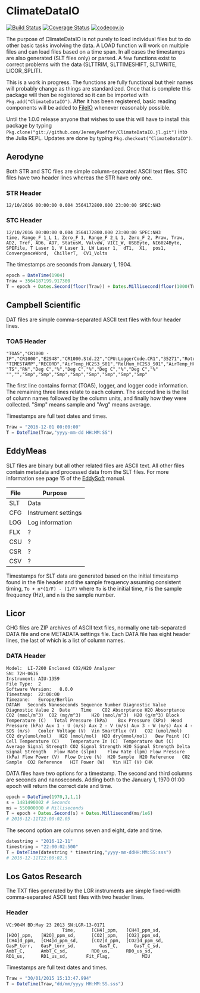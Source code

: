 # ClimateDataIO

[![Build Status](https://travis-ci.org/JeremyRueffer/ClimateDataIO.jl.svg?branch=master)](https://travis-ci.org/JeremyRueffer/ClimateDataIO.jl)
[![Coverage Status](https://coveralls.io/repos/JeremyRueffer/ClimateDataIO.jl/badge.svg?branch=master&service=github)](https://coveralls.io/github/JeremyRueffer/ClimateDataIO.jl?branch=master)
[![codecov.io](http://codecov.io/github/JeremyRueffer/ClimateDataIO.jl/coverage.svg?branch=master)](http://codecov.io/github/JeremyRueffer/ClimateDataIO.jl?branch=master)

The purpose of ClimateDataIO is not purely to load individual files but to do other basic tasks involving the data. A LOAD function will work on multiple files and can load files based on a time span. In all cases the timestamps are also generated (SLT files only) or parsed. A few functions exist to correct problems with the data (SLTTRIM, SLTTIMESHIFT, SLTWRITE, LICOR_SPLIT).

This is a work in progress. The functions are fully functional but their names will probably change as things are standardized. Once that is complete this package will then be registered so it can be imported with `Pkg.add("ClimateDataIO")`. After it has been registered, basic reading components will be added to [FileIO](https://github.com/JuliaIO/FileIO.jl) whenever reasonably possible.

Until the 1.0.0 release anyone that wishes to use this will have to install this package by typing `Pkg.clone("git://github.com/JeremyRueffer/ClimateDataIO.jl.git")` into the Julia REPL. Updates are done by typing `Pkg.checkout("ClimateDataIO")`.

## Aerodyne

Both STR and STC files are simple column-separated ASCII text files. STC files have two header lines whereas the STR have only one.

### STR Header
```
12/10/2016 00:00:00 0.004 3564172800.000 23:00:00 SPEC:NH3
```

### STC Header
```
12/10/2016 00:00:00 0.004 3564172800.000 23:00:00 SPEC:NH3
time, Range_F 1_L 1, Zero_F 1, Range_F 2_L 1, Zero_F 2, Praw, Traw, AD2, Tref, AD6, AD7, StatusW, ValveW, VICI_W, USBByte, NI6024Byte, SPEFile, T Laser 1, V Laser 1, LW Laser 1,  dT1,  X1,  pos1,  ConvergenceWord,  ChillerT,  CV1_Volts
```

The timestamps are seconds from January 1, 1904.


```julia
epoch = DateTime(1904)
Traw = 3564187199.917300
T = epoch + Dates.Second(floor(Traw)) + Dates.Millisecond(floor(1000(Traw - floor(Traw))))
```

## Campbell Scientific

DAT files are simple comma-separated ASCII text files with four header lines.

### TOA5 Header
```
"TOA5","CR1000 - IP","CR1000","E2948","CR1000.Std.22","CPU:LoggerCode.CR1","35271","Rotronics_HC2S3"
"TIMESTAMP","RECORD","AirTemp_HC2S3_S01","RelHum_HC2S3_S01","AirTemp_HC2S3_S02","RelHum_HC2S3_S02","AirTemp_HC2S3_S03","RelHum_HC2S3_S03","AirTemp_HC2S3_S04","RelHum_HC2S3_S04"
"TS","RN","Deg C","%","Deg C","%","Deg C","%","Deg C","%"
"","","Smp","Smp","Smp","Smp","Smp","Smp","Smp","Smp"
```
The first line contains format (TOA5), logger, and logger code information. The remaining three lines relate to each column. The second line is the list of column names followed by the column units, and finally how they were collected. "Smp" means sample and "Avg" means average.

Timestamps are full text dates and times.

```julia
Traw = "2016-12-01 00:00:00"
T = DateTime(Traw,"yyyy-mm-dd HH:MM:SS")
```

## EddyMeas

SLT files are binary but all other related files are ASCII text. All other files contain metadata and processed data from the SLT files. For more information see page 15 of the [EddySoft](https://www.bgc-jena.mpg.de/Freiland/index.php/Sofware/Software) manual.

| File | Purpose |
| ---- | ------- |
| SLT | Data |
| CFG | Instrument settings |
| LOG | Log information |
| FLX | ? |
| CSU | ? |
| CSR | ? |
| CSV | ? |

Timestamps for SLT data are generated based on the initial timestamp found in the file header and the sample frequency assuming consistent timing, `To + n*(1/F) - (1/F)` where `To` is the initial time, `F` is the sample frequency (Hz), and `n` is the sample number.

## Licor

GHG files are ZIP archives of ASCII text files, normally one tab-separated DATA file and one METADATA settings file. Each DATA file has eight header lines, the last of which is a list of column names.

### DATA Header
```
Model:	LI-7200 Enclosed CO2/H2O Analyzer
SN:	72H-0616
Instrument:	AIU-1359
File Type:	2
Software Version:	8.0.0
Timestamp:	22:00:00
Timezone:	Europe/Berlin
DATAH	Seconds	Nanoseconds	Sequence Number	Diagnostic Value	Diagnostic Value 2	Date	Time	CO2 Absorptance	H2O Absorptance	CO2 (mmol/m^3)	CO2 (mg/m^3)	H2O (mmol/m^3)	H2O (g/m^3)	Block Temperature (C)	Total Pressure (kPa)	Box Pressure (kPa)	Head Pressure (kPa)	Aux 1 - U (m/s)	Aux 2 - V (m/s)	Aux 3 - W (m/s)	Aux 4 - SOS (m/s)	Cooler Voltage (V)	Vin SmartFlux (V)	CO2 (umol/mol)	CO2 dry(umol/mol)	H2O (mmol/mol)	H2O dry(mmol/mol)	Dew Point (C)	Cell Temperature (C)	Temperature In (C)	Temperature Out (C)	Average Signal Strength	CO2 Signal Strength	H2O Signal Strength	Delta Signal Strength	Flow Rate (slpm)	Flow Rate (lpm)	Flow Pressure (kPa)	Flow Power (V)	Flow Drive (%)	H2O Sample	H2O Reference	CO2 Sample	CO2 Reference	HIT Power (W)	Vin HIT (V)	CHK
```

DATA files have two options for a timestamp. The second and third columns are seconds and nanoseconds. Adding both to the January 1, 1970 01:00 epoch will return the correct date and time.

```julia
epoch = DateTime(1970,1,1,1)
s = 1481490002 # Seconds
ms = 550000000 # Milliseconds
T = epoch + Dates.Second(s) + Dates.Millisecond(ms/1e6)
# 2016-12-11T22:00:02.05
```

The second option are columns seven and eight, date and time.

```julia
datestring = "2016-12-11"
timestring = "22:00:02:500"
T = DateTime(datestring * timestring,"yyyy-mm-ddHH:MM:SS:sss")
# 2016-12-11T22:00:02.5
```

## Los Gatos Research

The TXT files generated by the LGR instruments are simple fixed-width comma-separated ASCII text files with two header lines.

### Header
```
VC:904M BD:May 23 2013 SN:LGR-13-0171
                     Time,      [CH4]_ppm,   [CH4]_ppm_sd,      [H2O]_ppm,   [H2O]_ppm_sd,      [CO2]_ppm,   [CO2]_ppm_sd,     [CH4]d_ppm,  [CH4]d_ppm_sd,     [CO2]d_ppm,  [CO2]d_ppm_sd,      GasP_torr,   GasP_torr_sd,         GasT_C,      GasT_C_sd,         AmbT_C,      AmbT_C_sd,         RD0_us,      RD0_us_sd,         RD1_us,      RD1_us_sd,       Fit_Flag,            MIU
```

Timestamps are full text dates and times.

```julia
Traw = "30/01/2015 15:13:47.994"
T = DateTime(Traw,"dd/mm/yyyy HH:MM:SS.sss")
```
